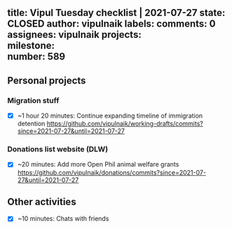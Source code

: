title:	Vipul Tuesday checklist | 2021-07-27
state:	CLOSED
author:	vipulnaik
labels:	
comments:	0
assignees:	vipulnaik
projects:	
milestone:	
number:	589
--
## Personal projects

### Migration stuff

- [x] ~1 hour 20 minutes: Continue expanding timeline of immigration detention https://github.com/vipulnaik/working-drafts/commits?since=2021-07-27&until=2021-07-27

### Donations list website (DLW)

- [x] ~20 minutes: Add more Open Phil animal welfare grants https://github.com/vipulnaik/donations/commits?since=2021-07-27&until=2021-07-27
## Other activities

- [x] ~10 minutes: Chats with friends
